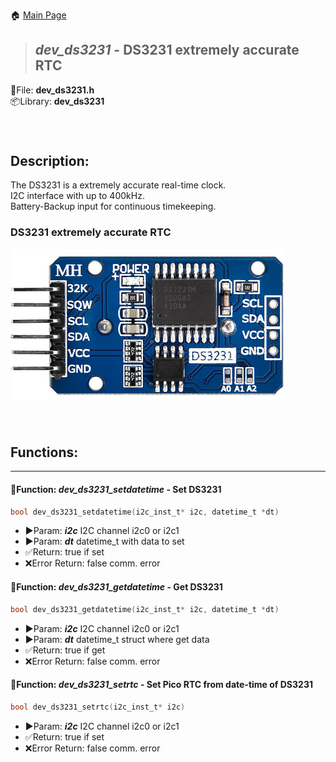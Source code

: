 🏠 [Main Page](../README.md) <br>
>##  ***dev_ds3231*** - DS3231 extremely accurate RTC
💾File: **dev_ds3231.h** <br>
📦Library: **dev_ds3231** <br>
######  <br>
## **Description:** <br>
The DS3231 is a extremely accurate real-time clock. <br>
I2C interface with up to 400kHz. <br>
Battery-Backup input for continuous timekeeping. <br>
### DS3231 extremely accurate RTC <br>
![image](images\ds3231.png) <br>
######  <br>
## **Functions:** <br>
--- 
#### 💠Function:  ***dev_ds3231_setdatetime*** - Set DS3231
```c 
bool dev_ds3231_setdatetime(i2c_inst_t* i2c, datetime_t *dt)
```
- ▶️Param:  ***i2c*** I2C channel i2c0 or i2c1 <br>
- ▶️Param:  ***dt*** datetime_t with data to set <br>
- ✅Return: true if set <br>
- ❌Error Return: false comm. error <br>

#### 💠Function:  ***dev_ds3231_getdatetime*** - Get DS3231
```c 
bool dev_ds3231_getdatetime(i2c_inst_t* i2c, datetime_t *dt)
```
- ▶️Param:  ***i2c*** I2C channel i2c0 or i2c1 <br>
- ▶️Param:  ***dt*** datetime_t struct where get data <br>
- ✅Return: true if get <br>
- ❌Error Return: false comm. error <br>

#### 💠Function:  ***dev_ds3231_setrtc*** - Set Pico RTC from date-time of DS3231
```c 
bool dev_ds3231_setrtc(i2c_inst_t* i2c)
```
- ▶️Param:  ***i2c*** I2C channel i2c0 or i2c1 <br>
- ✅Return: true if set <br>
- ❌Error Return: false comm. error <br>

